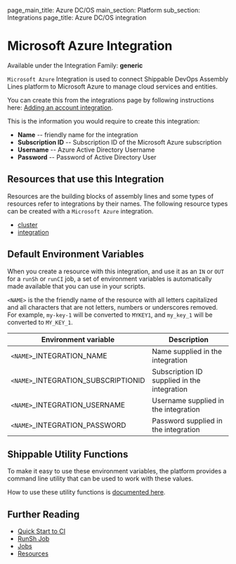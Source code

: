 page_main_title: Azure DC/OS
main_section: Platform
sub_section: Integrations
page_title: Azure DC/OS integration

# Microsoft Azure Integration

Available under the Integration Family: **generic**

`Microsoft Azure` Integration is used to connect Shippable DevOps Assembly Lines platform to Microsoft Azure to manage cloud services and entities.

You can create this from the integrations page by following instructions here: [Adding an account integration](/platform/management/integrations/#adding-an-account-integration).

This is the information you would require to create this integration:

* **Name** -- friendly name for the integration
* **Subscription ID** -- Subscription ID of the Microsoft Azure subscription
* **Username** -- Azure Active Directory Username
* **Password** -- Password of Active Directory User

## Resources that use this Integration
Resources are the building blocks of assembly lines and some types of resources refer to integrations by their names. The following resource types can be created with a `Microsoft Azure` integration.

* [cluster](/platform/workflow/resource/cluster)
* [integration](/platform/workflow/resource/integration)

## Default Environment Variables
When you create a resource with this integration, and use it as an `IN` or `OUT` for a `runSh` or `runCI` job, a set of environment variables is automatically made available that you can use in your scripts.

`<NAME>` is the the friendly name of the resource with all letters capitalized and all characters that are not letters, numbers or underscores removed. For example, `my-key-1` will be converted to `MYKEY1`, and `my_key_1` will be converted to `MY_KEY_1`.

| Environment variable						| Description        |
| ------			 							|----------------- |
| `<NAME>`\_INTEGRATION\_NAME   			| Name supplied in the integration |
| `<NAME>`\_INTEGRATION\_SUBSCRIPTIONID	| Subscription ID supplied in the integration |
| `<NAME>`\_INTEGRATION\_USERNAME			| Username supplied in the integration |
| `<NAME>`\_INTEGRATION\_PASSWORD			| Password supplied in the integration |

## Shippable Utility Functions
To make it easy to use these environment variables, the platform provides a command line utility that can be used to work with these values.

How to use these utility functions is [documented here](/platform/tutorial/workflow/using-shipctl).

## Further Reading
* [Quick Start to CI](/getting-started/ci-sample)
* [RunSh Job](/platform/workflow/job/runsh)
* [Jobs](/platform/workflow/job/overview)
* [Resources](/platform/workflow/resource/overview)
